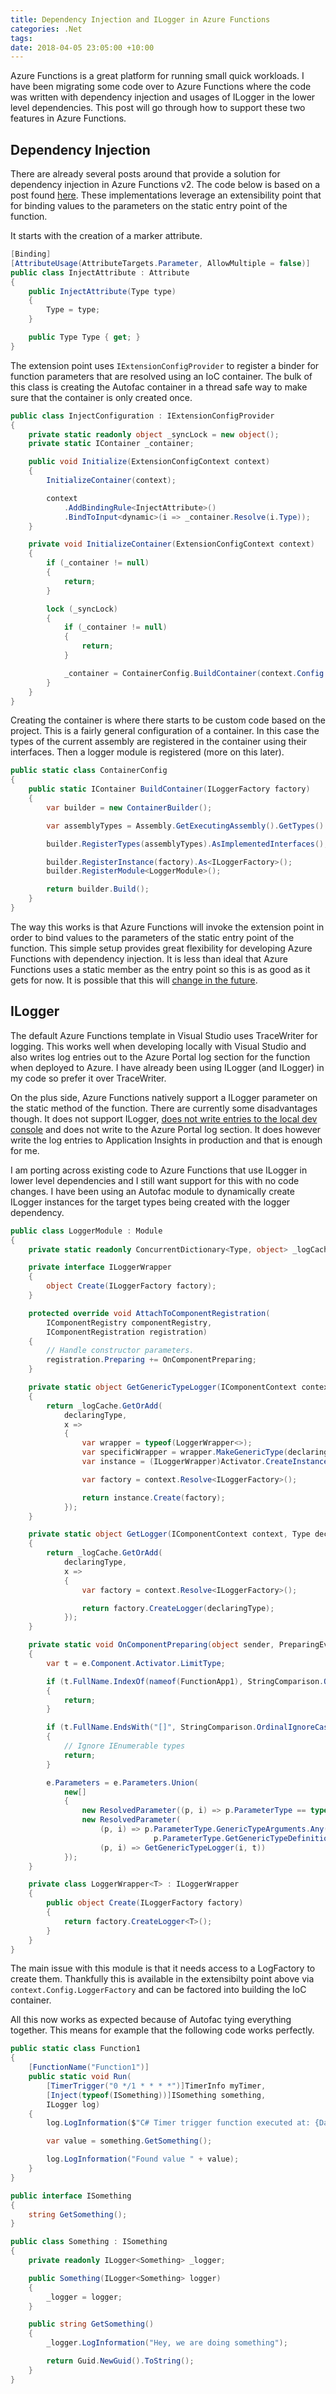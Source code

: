 ```yaml
---
title: Dependency Injection and ILogger in Azure Functions
categories: .Net
tags: 
date: 2018-04-05 23:05:00 +10:00
---
```


Azure Functions is a great platform for running small quick workloads. I have been migrating some code over to Azure Functions where the code was written with dependency injection and usages of ILogger<T> in the lower level dependencies. This post will go through how to support these two features in Azure Functions.

<!--more-->

## Dependency Injection

There are already several posts around that provide a solution for dependency injection in Azure Functions v2. The code below is based on a post found [here][0]. These implementations leverage an extensibility point that for binding values to the parameters on the static entry point of the function.

It starts with the creation of a marker attribute.

```csharp
[Binding]
[AttributeUsage(AttributeTargets.Parameter, AllowMultiple = false)]
public class InjectAttribute : Attribute
{
    public InjectAttribute(Type type)
    {
        Type = type;
    }

    public Type Type { get; }
}
```

The extension point uses ```IExtensionConfigProvider``` to register a binder for function parameters that are resolved using an IoC container. The bulk of this class is creating the Autofac container in a thread safe way to make sure that the container is only created once.

```csharp
public class InjectConfiguration : IExtensionConfigProvider
{
    private static readonly object _syncLock = new object();
    private static IContainer _container;

    public void Initialize(ExtensionConfigContext context)
    {
        InitializeContainer(context);

        context
            .AddBindingRule<InjectAttribute>()
            .BindToInput<dynamic>(i => _container.Resolve(i.Type));
    }

    private void InitializeContainer(ExtensionConfigContext context)
    {
        if (_container != null)
        {
            return;
        }

        lock (_syncLock)
        {
            if (_container != null)
            {
                return;
            }

            _container = ContainerConfig.BuildContainer(context.Config.LoggerFactory);
        }
    }
}
```

Creating the container is where there starts to be custom code based on the project. This is a fairly general configuration of a container. In this case the types of the current assembly are registered in the container using their interfaces. Then a logger module is registered (more on this later).

```csharp
public static class ContainerConfig
{
    public static IContainer BuildContainer(ILoggerFactory factory)
    {
        var builder = new ContainerBuilder();

        var assemblyTypes = Assembly.GetExecutingAssembly().GetTypes().Where(x => x.GetInterfaces().Any()).ToArray();

        builder.RegisterTypes(assemblyTypes).AsImplementedInterfaces();

        builder.RegisterInstance(factory).As<ILoggerFactory>();
        builder.RegisterModule<LoggerModule>();

        return builder.Build();
    }
}
```

The way this works is that Azure Functions will invoke the extension point in order to bind values to the parameters of the static entry point of the function. This simple setup provides great flexibility for developing Azure Functions with dependency injection. It is less than ideal that Azure Functions uses a static member as the entry point so this is as good as it gets for now. It is possible that this will [change in the future][1].

## ILogger

The default Azure Functions template in Visual Studio uses TraceWriter for logging. This works well when developing locally with Visual Studio and also writes log entries out to the Azure Portal log section for the function when deployed to Azure. I have already been using ILogger (and ILogger<T>) in my code so prefer it over TraceWriter.

On the plus side, Azure Functions natively support a ILogger parameter on the static method of the function. There are currently some disadvantages though. It does not support ILogger<T>, [does not write entries to the local dev console][2] and does not write to the Azure Portal log section. It does however write the log entries to Application Insights in production and that is enough for me.

I am porting across existing code to Azure Functions that use ILogger<T> in lower level dependencies and I still want support for this with no code changes. I have been using an Autofac module to dynamically create ILogger<T> instances for the target types being created with the logger dependency. 

```csharp
public class LoggerModule : Module
{
    private static readonly ConcurrentDictionary<Type, object> _logCache = new ConcurrentDictionary<Type, object>();

    private interface ILoggerWrapper
    {
        object Create(ILoggerFactory factory);
    }

    protected override void AttachToComponentRegistration(
        IComponentRegistry componentRegistry,
        IComponentRegistration registration)
    {
        // Handle constructor parameters.
        registration.Preparing += OnComponentPreparing;
    }

    private static object GetGenericTypeLogger(IComponentContext context, Type declaringType)
    {
        return _logCache.GetOrAdd(
            declaringType,
            x =>
            {
                var wrapper = typeof(LoggerWrapper<>);
                var specificWrapper = wrapper.MakeGenericType(declaringType);
                var instance = (ILoggerWrapper)Activator.CreateInstance(specificWrapper);

                var factory = context.Resolve<ILoggerFactory>();

                return instance.Create(factory);
            });
    }

    private static object GetLogger(IComponentContext context, Type declaringType)
    {
        return _logCache.GetOrAdd(
            declaringType,
            x =>
            {
                var factory = context.Resolve<ILoggerFactory>();

                return factory.CreateLogger(declaringType);
            });
    }

    private static void OnComponentPreparing(object sender, PreparingEventArgs e)
    {
        var t = e.Component.Activator.LimitType;

        if (t.FullName.IndexOf(nameof(FunctionApp1), StringComparison.OrdinalIgnoreCase) == -1)
        {
            return;
        }

        if (t.FullName.EndsWith("[]", StringComparison.OrdinalIgnoreCase))
        {
            // Ignore IEnumerable types
            return;
        }

        e.Parameters = e.Parameters.Union(
            new[]
            {
                new ResolvedParameter((p, i) => p.ParameterType == typeof(ILogger), (p, i) => GetLogger(i, t)),
                new ResolvedParameter(
                    (p, i) => p.ParameterType.GenericTypeArguments.Any() &&
                                p.ParameterType.GetGenericTypeDefinition() == typeof(ILogger<>),
                    (p, i) => GetGenericTypeLogger(i, t))
            });
    }

    private class LoggerWrapper<T> : ILoggerWrapper
    {
        public object Create(ILoggerFactory factory)
        {
            return factory.CreateLogger<T>();
        }
    }
}
```

The main issue with this module is that it needs access to a LogFactory to create them. Thankfully this is available in the extensibilty point above via ```context.Config.LoggerFactory``` and can be factored into building the IoC container.

All this now works as expected because of Autofac tying everything together. This means for example that the following code works perfectly.

```csharp
public static class Function1
{
    [FunctionName("Function1")]
    public static void Run(
        [TimerTrigger("0 */1 * * * *")]TimerInfo myTimer,
        [Inject(typeof(ISomething))]ISomething something,
        ILogger log)
    {
        log.LogInformation($"C# Timer trigger function executed at: {DateTime.Now}");

        var value = something.GetSomething();

        log.LogInformation("Found value " + value);
    }
}

public interface ISomething
{
    string GetSomething();
}

public class Something : ISomething
{
    private readonly ILogger<Something> _logger;

    public Something(ILogger<Something> logger)
    {
        _logger = logger;
    }

    public string GetSomething()
    {
        _logger.LogInformation("Hey, we are doing something");

        return Guid.NewGuid().ToString();
    }
}
```

[0]: https://blog.wille-zone.de/post/azure-functions-dependency-injection/
[1]: https://github.com/Azure/Azure-Functions/issues/299#issuecomment-378384724
[2]: https://github.com/Azure/azure-functions-core-tools/issues/130